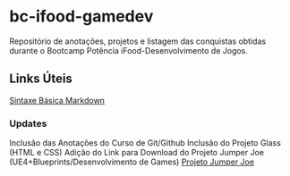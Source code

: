 # bc-ifood-gamedev
Repositório de anotações, projetos e listagem das conquistas obtidas durante o Bootcamp Potência iFood-Desenvolvimento de Jogos.

## Links Úteis
[Sintaxe Básica Markdown](https://www.markdownguide.org/basic-syntax/)

### Updates
Inclusão das Anotações do Curso de Git/Github
Inclusão do Projeto Glass (HTML e CSS)
Adição do Link para Download do Projeto Jumper Joe (UE4+Blueprints/Desenvolvimento de Games)
[Projeto Jumper Joe](https://drive.google.com/file/d/1ZBBXhkKZrIUwIzD23F-lhH-B1kjkj_MM/view?usp=drive_link)
